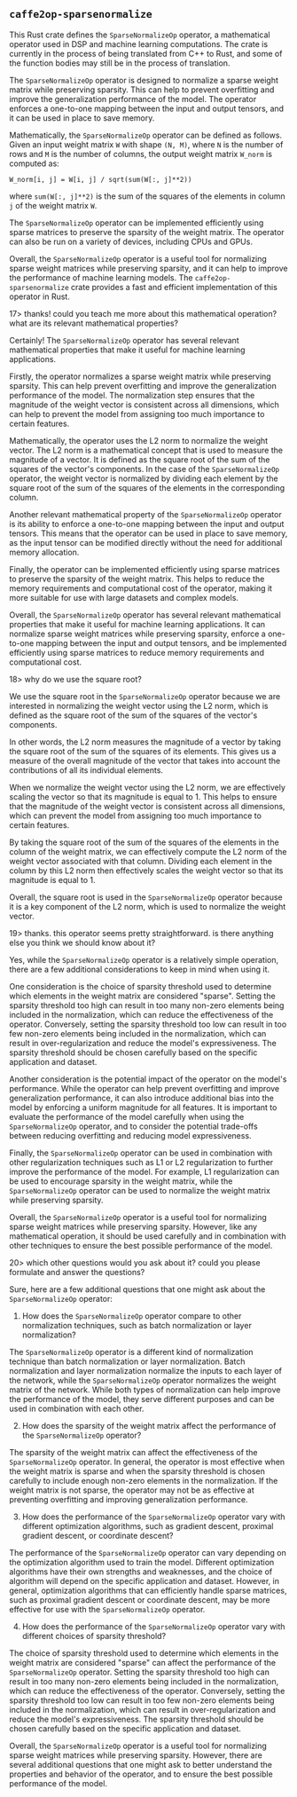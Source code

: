 ## `caffe2op-sparsenormalize`

This Rust crate defines the `SparseNormalizeOp`
operator, a mathematical operator used in DSP and
machine learning computations. The crate is
currently in the process of being translated from
C++ to Rust, and some of the function bodies may
still be in the process of translation.

The `SparseNormalizeOp` operator is designed to
normalize a sparse weight matrix while preserving
sparsity. This can help to prevent overfitting and
improve the generalization performance of the
model. The operator enforces a one-to-one mapping
between the input and output tensors, and it can
be used in place to save memory.

Mathematically, the `SparseNormalizeOp` operator
can be defined as follows. Given an input weight
matrix `W` with shape `(N, M)`, where `N` is the
number of rows and `M` is the number of columns,
the output weight matrix `W_norm` is computed as:

```
W_norm[i, j] = W[i, j] / sqrt(sum(W[:, j]**2))
```

where `sum(W[:, j]**2)` is the sum of the squares
of the elements in column `j` of the weight matrix
`W`.

The `SparseNormalizeOp` operator can be
implemented efficiently using sparse matrices to
preserve the sparsity of the weight matrix. The
operator can also be run on a variety of devices,
including CPUs and GPUs.

Overall, the `SparseNormalizeOp` operator is
a useful tool for normalizing sparse weight
matrices while preserving sparsity, and it can
help to improve the performance of machine
learning models. The `caffe2op-sparsenormalize`
crate provides a fast and efficient implementation
of this operator in Rust.

17> thanks! could you teach me more about this
mathematical operation? what are its relevant
mathematical properties?

Certainly! The `SparseNormalizeOp` operator has
several relevant mathematical properties that make
it useful for machine learning applications.

Firstly, the operator normalizes a sparse weight
matrix while preserving sparsity. This can help
prevent overfitting and improve the generalization
performance of the model. The normalization step
ensures that the magnitude of the weight vector is
consistent across all dimensions, which can help
to prevent the model from assigning too much
importance to certain features.

Mathematically, the operator uses the L2 norm to
normalize the weight vector. The L2 norm is
a mathematical concept that is used to measure the
magnitude of a vector. It is defined as the square
root of the sum of the squares of the vector's
components. In the case of the `SparseNormalizeOp`
operator, the weight vector is normalized by
dividing each element by the square root of the
sum of the squares of the elements in the
corresponding column.

Another relevant mathematical property of the
`SparseNormalizeOp` operator is its ability to
enforce a one-to-one mapping between the input and
output tensors. This means that the operator can
be used in place to save memory, as the input
tensor can be modified directly without the need
for additional memory allocation.

Finally, the operator can be implemented
efficiently using sparse matrices to preserve the
sparsity of the weight matrix. This helps to
reduce the memory requirements and computational
cost of the operator, making it more suitable for
use with large datasets and complex models.

Overall, the `SparseNormalizeOp` operator has
several relevant mathematical properties that make
it useful for machine learning applications. It
can normalize sparse weight matrices while
preserving sparsity, enforce a one-to-one mapping
between the input and output tensors, and be
implemented efficiently using sparse matrices to
reduce memory requirements and computational cost.

18> why do we use the square root?

We use the square root in the `SparseNormalizeOp`
operator because we are interested in normalizing
the weight vector using the L2 norm, which is
defined as the square root of the sum of the
squares of the vector's components.

In other words, the L2 norm measures the magnitude
of a vector by taking the square root of the sum
of the squares of its elements. This gives us
a measure of the overall magnitude of the vector
that takes into account the contributions of all
its individual elements.

When we normalize the weight vector using the L2
norm, we are effectively scaling the vector so
that its magnitude is equal to 1. This helps to
ensure that the magnitude of the weight vector is
consistent across all dimensions, which can
prevent the model from assigning too much
importance to certain features.

By taking the square root of the sum of the
squares of the elements in the column of the
weight matrix, we can effectively compute the L2
norm of the weight vector associated with that
column. Dividing each element in the column by
this L2 norm then effectively scales the weight
vector so that its magnitude is equal to 1.

Overall, the square root is used in the
`SparseNormalizeOp` operator because it is a key
component of the L2 norm, which is used to
normalize the weight vector.

19> thanks. this operator seems pretty
straightforward. is there anything else you think
we should know about it?

Yes, while the `SparseNormalizeOp` operator is
a relatively simple operation, there are a few
additional considerations to keep in mind when
using it.

One consideration is the choice of sparsity
threshold used to determine which elements in the
weight matrix are considered "sparse". Setting the
sparsity threshold too high can result in too many
non-zero elements being included in the
normalization, which can reduce the effectiveness
of the operator. Conversely, setting the sparsity
threshold too low can result in too few non-zero
elements being included in the normalization,
which can result in over-regularization and reduce
the model's expressiveness. The sparsity threshold
should be chosen carefully based on the specific
application and dataset.

Another consideration is the potential impact of
the operator on the model's performance. While the
operator can help prevent overfitting and improve
generalization performance, it can also introduce
additional bias into the model by enforcing
a uniform magnitude for all features. It is
important to evaluate the performance of the model
carefully when using the `SparseNormalizeOp`
operator, and to consider the potential trade-offs
between reducing overfitting and reducing model
expressiveness.

Finally, the `SparseNormalizeOp` operator can be
used in combination with other regularization
techniques such as L1 or L2 regularization to
further improve the performance of the model. For
example, L1 regularization can be used to
encourage sparsity in the weight matrix, while the
`SparseNormalizeOp` operator can be used to
normalize the weight matrix while preserving
sparsity.

Overall, the `SparseNormalizeOp` operator is
a useful tool for normalizing sparse weight
matrices while preserving sparsity. However, like
any mathematical operation, it should be used
carefully and in combination with other techniques
to ensure the best possible performance of the
model.

20> which other questions would you ask about it?
could you please formulate and answer the
questions?

Sure, here are a few additional questions that one
might ask about the `SparseNormalizeOp` operator:

1. How does the `SparseNormalizeOp` operator
   compare to other normalization techniques, such
   as batch normalization or layer normalization?

The `SparseNormalizeOp` operator is a different
kind of normalization technique than batch
normalization or layer normalization. Batch
normalization and layer normalization normalize
the inputs to each layer of the network, while the
`SparseNormalizeOp` operator normalizes the weight
matrix of the network. While both types of
normalization can help improve the performance of
the model, they serve different purposes and can
be used in combination with each other.

2. How does the sparsity of the weight matrix
   affect the performance of the
   `SparseNormalizeOp` operator?

The sparsity of the weight matrix can affect the
effectiveness of the `SparseNormalizeOp`
operator. In general, the operator is most
effective when the weight matrix is sparse and
when the sparsity threshold is chosen carefully to
include enough non-zero elements in the
normalization. If the weight matrix is not sparse,
the operator may not be as effective at preventing
overfitting and improving generalization
performance.

3. How does the performance of the
   `SparseNormalizeOp` operator vary with
   different optimization algorithms, such as
   gradient descent, proximal gradient descent, or
   coordinate descent?

The performance of the `SparseNormalizeOp`
operator can vary depending on the optimization
algorithm used to train the model. Different
optimization algorithms have their own strengths
and weaknesses, and the choice of algorithm will
depend on the specific application and
dataset. However, in general, optimization
algorithms that can efficiently handle sparse
matrices, such as proximal gradient descent or
coordinate descent, may be more effective for use
with the `SparseNormalizeOp` operator.

4. How does the performance of the
   `SparseNormalizeOp` operator vary with
   different choices of sparsity threshold?

The choice of sparsity threshold used to determine
which elements in the weight matrix are considered
"sparse" can affect the performance of the
`SparseNormalizeOp` operator. Setting the sparsity
threshold too high can result in too many non-zero
elements being included in the normalization,
which can reduce the effectiveness of the
operator. Conversely, setting the sparsity
threshold too low can result in too few non-zero
elements being included in the normalization,
which can result in over-regularization and reduce
the model's expressiveness. The sparsity threshold
should be chosen carefully based on the specific
application and dataset.

Overall, the `SparseNormalizeOp` operator is
a useful tool for normalizing sparse weight
matrices while preserving sparsity. However, there
are several additional questions that one might
ask to better understand the properties and
behavior of the operator, and to ensure the best
possible performance of the model.
